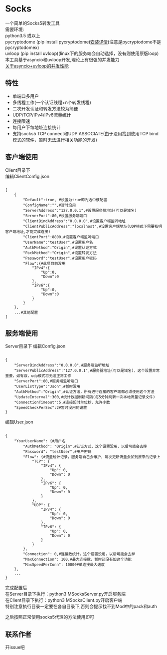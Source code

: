 # Socks
一个简单的Socks5转发工具<br>
需要环境:<br>
python3.5 或以上<br>
pycryptodome (pip install pycryptodome)[安装详情](http://pycryptodome.readthedocs.io/en/latest/src/installation.html)(注意是pycryptodome不是pycryptodomex)<br>
uvloop (pip install uvloop)(linux下的服务端会自动选择，没有则使用原版loop)<br>
本工具基于asyncio和uvloop开发,理论上有很强的并发能力<br>
[关于asyncio+uvloop的并发性能](https://magic.io/blog/uvloop-blazing-fast-python-networking/)
<br>
## 特性
* 单端口多用户
* 多线程工作(一个认证线程+n个转发线程)
* 二次开发认证和转发方法较为简便
* UDP/TCP/IPv4/IPv6流量统计
* 连接限速
* 每用户下每地址连接统计
* 支持socks5 TCP connect和UDP ASSOCIATE(由于没用找到使用TCP bind模式的软件，暂时无法进行相关功能的开发)

## 客户端使用
Client目录下<br>
编辑ClientConfig.json<br>
<pre><code>
[
    {
        "Default":true, #设置为true即为选中该配置
        "ConfigName":"",#暂时没用
        "ServerAddress":"127.0.0.1",#设置服务端地址(可以是域名)
        "ServerPort":80,#设置服务端端口
        "ClientBindAddress":"0.0.0.0",#设置客户端监听地址
        "ClientPublicAddress":"localhost",#设置客户端地址(UDP模式下需要指明客户端地址,才能完成连接)
        "ClientPort":8800,#设置客户端监听端口
        "UserName":"testUser",#设置用户名
        "AuthMethod":"Origin",#设置认证方式
        "PackMethod":"Origin",#设置转发方法
        "Password":"testUser",#设置用户密码
        "Flow":{#此项目前没用
            "IPv4":{
                "Up":0,
                "Down":0
            },
            "IPv6":{
                "Up":0,
                "Down":0
            }
        }
    },
	...#其他配置
]
</code></pre>
## 服务端使用
Server目录下
编辑Config.json<br>
<pre><code>
{
    "ServerBindAddress":"0.0.0.0",#服务端监听地址
    "ServerPublicAddress":"127.0.0.1",#服务器地址(可以是域名)，这个设置非常重要，如有误，udp模式将无法正常工作
    "ServerPort":80,#服务端监听端口
    "UserListType":"Json",#暂时没用
    "AuthMethod":"Origin",#认证方法，所有进行连接的客户端都必须使用这个方法
    "UpdateInterval":300,#统计数据刷新间隔(每5分钟刷新一次本地流量记录文件)
    "ConnectionTimeout":5,#连接超时单位秒，允许小数
    "SpeedCheckPerSec":2#暂时没用的设置
}
</code></pre>
编辑User.json<br>
<pre><code>
{
    "YourUserName": {#用户名
        "AuthMethod": "Origin",#认证方式，这个设置没用，以后可能会去掉
        "Password": "testUser",#用户密码
        "Flow": {#流量统计记录，服务端自己会维护，每次更新流量会加到原来的记录上
            "TCP": {
                "IPv4": {
                    "Up": 0,
                    "Down": 0
                },
                "IPv6": {
                    "Up": 0,
                    "Down": 0
                }
            },
            "UDP": {
                "IPv4": {
                    "Up": 0,
                    "Down": 0
                },
                "IPv6": {
                    "Up": 0,
                    "Down": 0
                }
            }
        },
        "Connection": 0,#连接数统计，这个设置没用，以后可能会去掉
        "MaxConnection": 100,#最大连接数，暂时还没有加这个功能
        "MaxSpeedPerConn": 10000#单连接最大速度
    },
    ...
}
</code></pre>
完成配置后<br>
在Server目录下执行：python3 MSocksServer.py开启服务端<br>
在Client目录下执行：python3 MSocksClient.py开启客户端<br>
特别注意执行目录一定要在各自目录下,否则会提示找不到Mod中的pack和auth<br>

之后按照正常使用socks5代理的方法使用即可<br>

## 联系作者
开issue吧
